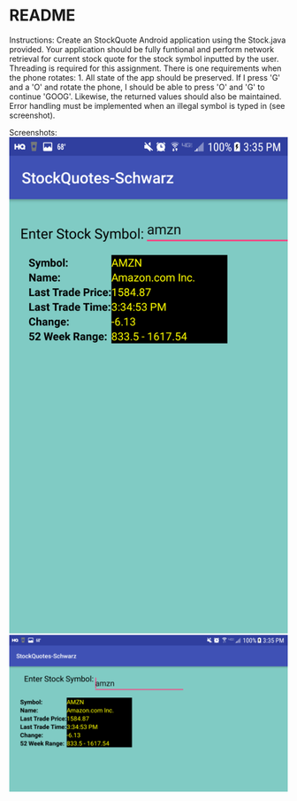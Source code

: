 # README
Instructions:
Create an StockQuote Android application using the Stock.java provided. Your application should be fully funtional and perform network retrieval for current stock quote for the stock symbol inputted by the user. Threading is required for this assignment. There is one requirements when the phone rotates: 1. All state of the app should be preserved. If I press 'G' and a 'O' and rotate the phone, I should be able to press 'O' and 'G' to continue 'GOOG'. Likewise, the returned values should also be maintained. Error handling must be implemented when an illegal symbol is typed in (see screenshot).

Screenshots:
![alt text](https://github.com/schwarzmb/StockQuotesSchwarz/blob/master/Screenshot_20180315-153513.png)
![alt text](https://github.com/schwarzmb/StockQuotesSchwarz/blob/master/Screenshot_20180315-153521.png)

